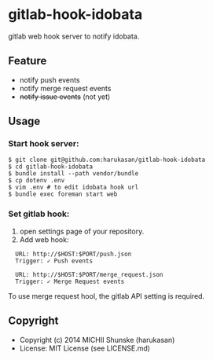 # gitlab-hook-idobata

gitlab web hook server to notify idobata.

## Feature

- notify push events
- notify merge request events
- <del>notify issue events</del> (not yet)

## Usage

### Start hook server:

```
$ git clone git@github.com:harukasan/gitlab-hook-idobata
$ cd gitlab-hook-idobata
$ bundle install --path vendor/bundle
$ cp dotenv .env
$ vim .env # to edit idobata hook url
$ bundle exec foreman start web
```

### Set gitlab hook:

1. open settings page of your repository.
2. Add web hook:

```
  URL: http://$HOST:$PORT/push.json
  Trigger: ✓ Push events
```

```
  URL: http://$HOST:$PORT/merge_request.json
  Trigger: ✓ Merge Request events
```

To use merge request hool, the gitlab API setting is required.

## Copyright

- Copyright (c) 2014 MICHII Shunske (harukasan)
- License: MIT License (see LICENSE.md)
